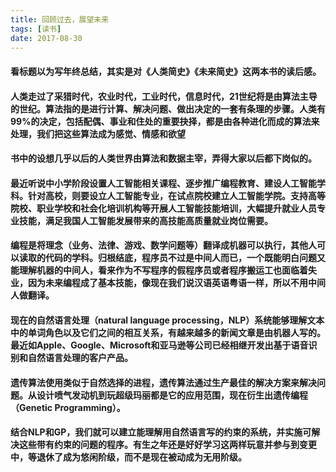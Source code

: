 ```yaml
---
title: 回顾过去，展望未来
tags: [读书]
date: 2017-08-30
---
```


#### 看标题以为写年终总结，其实是对《人类简史》《未来简史》这两本书的读后感。

#### 人类走过了采猎时代，农业时代，工业时代，信息时代，21世纪将是由算法主导的世纪。算法指的是进行计算、解决问题、做出决定的一套有条理的步骤。人类有99%的决定，包括配偶、事业和住处的重要抉择，都是由各种进化而成的算法来处理，我们把这些算法成为感觉、情感和欲望

#### 书中的设想几乎以后的人类世界由算法和数据主宰，弄得大家以后都下岗似的。

#### 最近听说中小学阶段设置人工智能相关课程、逐步推广编程教育、建设人工智能学科。针对高校，则要设立人工智能专业，在试点院校建立人工智能学院。支持高等院校、职业学校和社会化培训机构等开展人工智能技能培训，大幅提升就业人员专业技能，满足我国人工智能发展带来的高技能高质量就业岗位需要。

#### 编程是将理念（业务、法律、游戏、数学问题等）翻译成机器可以执行，其他人可以读取的代码的学科。归根结底，程序员不过是中间人而已，一个既能明白问题又能理解机器的中间人，看来作为不写程序的假程序员或者程序搬运工也面临着失业，因为未来编程成了基本技能，像现在我们说汉语英语粤语一样，所以不用中间人做翻译。

#### 现在的自然语言处理（natural language processing，NLP）系统能够理解文本中的单词角色以及它们之间的相互关系，有越来越多的新闻文章是由机器人写的。最近如Apple、Google、Microsoft和亚马逊等公司已经相继开发出基于语音识别和自然语言处理的客户产品。

#### 遗传算法使用类似于自然选择的进程，遗传算法通过生产最佳的解决方案来解决问题。从设计喷气发动机到玩超级玛丽都是它的应用范围，现在衍生出遗传编程（Genetic Programming）。

#### 结合NLP和GP，我们就可以建立能理解用自然语言写的约束的系统，并实施可解决这些带有约束的问题的程序。有生之年还是好好学习这两样玩意并参与到变更中，等退休了成为悠闲阶级，而不是现在被动成为无用阶级。
